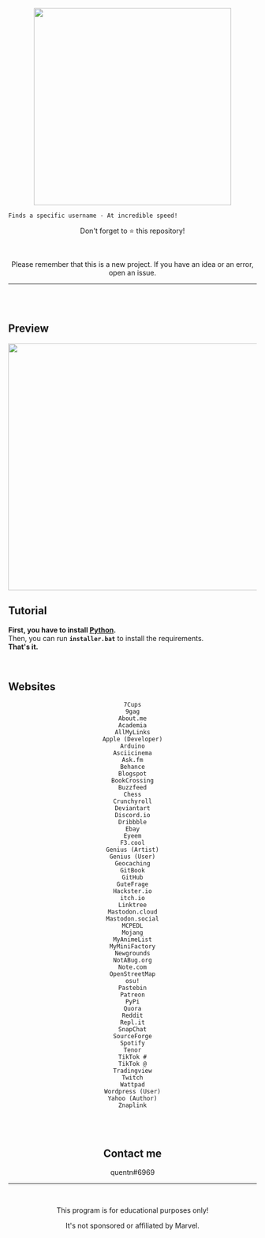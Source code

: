 <p align="center"><img src="https://user-images.githubusercontent.com/107768845/180644106-37ffd18e-3c4c-4116-a9f3-9c2e1ea9ad82.png", width="400", height="400"></p>

```
Finds a specific username - At incredible speed! 
```

<p align="center">Don't forget to ⭐ this repository!</p>
<br>


<p align="center">Please remember that this is a new project. If you have an idea or an error, open an issue.</p>

---
<br>
<br>

## Preview

<p align="center"><img src="https://user-images.githubusercontent.com/107768845/180644122-4b3bdc11-eaee-4a90-9e8d-2063fa8653bd.png", width="700", height="500"></p>

## Tutorial 

**First, you have to install [Python](https://www.python.org/downloads).**
<br>
Then, you can run **`installer.bat`** to install the requirements.
<br>
**That's it.**

<br>



## Websites


<center>

```
7Cups
9gag
About.me
Academia
AllMyLinks
Apple (Developer)
Arduino
Asciicinema
Ask.fm
Behance
Blogspot
BookCrossing
Buzzfeed
Chess
Crunchyroll
Deviantart
Discord.io
Dribbble
Ebay
Eyeem
F3.cool
Genius (Artist)
Genius (User)
Geocaching
GitBook
GitHub
GuteFrage
Hackster.io
itch.io
Linktree
Mastodon.cloud
Mastodon.social
MCPEDL
Mojang
MyAnimeList
MyMiniFactory
Newgrounds
NotABug.org
Note.com
OpenStreetMap
osu!
Pastebin
Patreon
PyPi
Quora
Reddit
Repl.it
SnapChat
SourceForge
Spotify
Tenor
TikTok #
TikTok @
Tradingview
Twitch
Wattpad
Wordpress (User)
Yahoo (Author)
Znaplink
```

<br>
<br>

## Contact me

quentn#6969
<br>

--- 
<br>
<p align="center">This program is for educational purposes only!</p>
<p align="center">It's not sponsored or affiliated by Marvel.</p>


